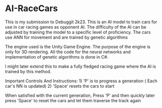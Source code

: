 # AI-RaceCars
This is my submission to Debuggit 2k23. This is an AI model to train cars for use in car racing games as opponent AI. The difficulty of the AI can be adjusted by training the model to a specific level of proficiency. The cars use ANN for movement and are trained by genetic algorithms

The engine used is the Unity Game Engine. The purpose of the engine is only for 3D rendering. All the code for the neural networks and implementation of genetic algorithms is done in C#.

I might later extend this to make a fully fledged racing game where the AI is trained by this method.




Important Controls And Instructions: 1) 'P' is to progress a generation ( Each car's NN is updated)
                                     2) 'Space' resets the cars to start
                                     
When satisfied with the current generation, Press 'P' and then quickly later press 'Space' to reset the cars and let them traverse the track again
